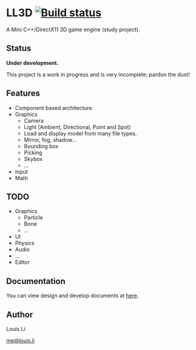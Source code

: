 # LL3D [![Build status](https://ci.appveyor.com/api/projects/status/5099p8c414wdjib8?svg=true)](https://ci.appveyor.com/project/litianqi/ll3d)

A Mini C++/DirectX11 3D game engine (study project).

## Status

**Under development.** 

This project is a work in progress and is very incomplete; pardon the dust!

## Features

- Component based architecture.
- Graphics
  - Camera
  - Light (Ambient, Directional, Point and Spot)
  - Load and display model from many file types.
  - Mirror, fog, shadow...
  - Bounding box
  - Picking
  - Skybox
  - ...
- Input
- Math

## TODO

- Graphics
  - Particle
  - Bone
  - ...
- UI
- Physics
- Audio
- ...
- Editor

## Documentation

You can view design and develop documents at [here](https://onedrive.live.com/redir?page=view&resid=CD6518D498235073!2141&authkey=!AMsU_BK42yKOQEU).

## Author

Louis Li

me@louis.li


